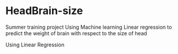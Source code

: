 # HeadBrain-size
Summer training project
Using Machine learning Linear regression 
to predict the weight of brain with respect to the size of head

Using Linear Regression
